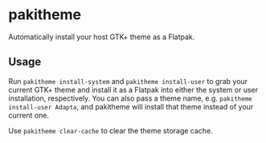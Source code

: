 # pakitheme

Automatically install your host GTK+ theme as a Flatpak.

## Usage

Run `pakitheme install-system` and `pakitheme install-user` to grab your current GTK+ theme and
install it as a Flatpak into either the system or user installation, respectively. You can also
pass a theme name, e.g. `pakitheme install-user Adapta`, and pakitheme will install that theme
instead of your current one.

Use `pakitheme clear-cache` to clear the theme storage cache.
